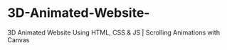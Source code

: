 # 3D-Animated-Website-
 3D Animated Website Using HTML, CSS &amp; JS | Scrolling Animations with Canvas
